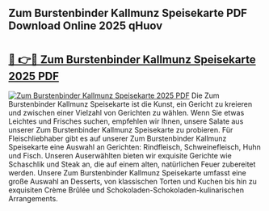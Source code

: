 ## Zum Burstenbinder Kallmunz Speisekarte PDF Download Online 2025 qHuov

# <h2><a href="http://gc813y8.nevu.top/?p=Zum+Burstenbinder+Kallmunz+Speisekarte">🔗 👉🔴 Zum Burstenbinder Kallmunz Speisekarte 2025 PDF</a></h2>

[![Zum Burstenbinder Kallmunz Speisekarte 2025 PDF](https://i.imgur.com/dBaPXMq.png)](http://gc813y8.nevu.top/?p=Zum+Burstenbinder+Kallmunz+Speisekarte)
Die Zum Burstenbinder Kallmunz Speisekarte ist die Kunst, ein Gericht zu kreieren und zwischen einer Vielzahl von Gerichten zu wählen. Wenn Sie etwas Leichtes und Frisches suchen, empfehlen wir Ihnen, unsere Salate aus unserer Zum Burstenbinder Kallmunz Speisekarte zu probieren. Für Fleischliebhaber gibt es auf unserer Zum Burstenbinder Kallmunz Speisekarte eine Auswahl an Gerichten: Rindfleisch, Schweinefleisch, Huhn und Fisch. Unseren Auserwählten bieten wir exquisite Gerichte wie Schaschlik und Steak an, die auf einem alten, natürlichen Feuer zubereitet werden. Unsere Zum Burstenbinder Kallmunz Speisekarte umfasst eine große Auswahl an Desserts, von klassischen Torten und Kuchen bis hin zu exquisiten Crème Brûlée und Schokoladen-Schokoladen-kulinarischen Arrangements.
